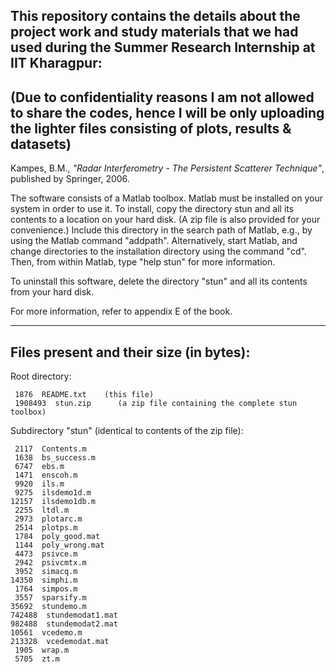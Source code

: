 ## This repository contains the details about the project work and study materials that we had used during the Summer Research Internship at IIT Kharagpur:
## (Due to confidentiality reasons I am not allowed to share the codes, hence I will be only uploading the lighter files consisting of plots, results & datasets)
Kampes, B.M., _"Radar Interferometry - The Persistent Scatterer Technique"_, published by Springer, 2006.

The software consists of a Matlab toolbox.  Matlab must be installed on your system in order to use it.  To install, copy the directory stun and all its contents to a location on your hard disk.  (A zip file is also provided for your convenience.)  Include this directory in the search path of Matlab, e.g., by using the Matlab command "addpath".  Alternatively, start Matlab, and change directories to the installation directory using the command "cd".  Then, from within Matlab, type "help stun" for more information.

To uninstall this software, delete the directory "stun" and all its contents from your hard disk.

For more information, refer to appendix E of the book.



------------------------------------------
Files present and their size (in bytes):
------------------------------------------

Root directory:

     1876  README.txt    (this file)
     1908493  stun.zip      (a zip file containing the complete stun toolbox)


Subdirectory "stun" (identical to contents of the zip file):

     2117  Contents.m
     1638  bs_success.m
     6747  ebs.m
     1471  enscoh.m
     9920  ils.m
     9275  ilsdemo1d.m
    12157  ilsdemo1db.m
     2255  ltdl.m
     2973  plotarc.m
     2514  plotps.m
     1784  poly_good.mat
     1144  poly_wrong.mat
     4473  psivce.m
     2942  psivcmtx.m
     3952  simacq.m
    14350  simphi.m
     1764  simpos.m
     3557  sparsify.m
    35692  stundemo.m
    742488  stundemodat1.mat
    982488  stundemodat2.mat
    10561  vcedemo.m
    213328  vcedemodat.mat
     1905  wrap.m
     5705  zt.m
